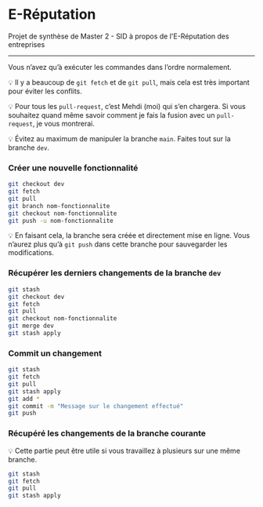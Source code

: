 # E-Réputation

Projet de synthèse de Master 2 - SID à propos de l'E-Réputation des entreprises

---

Vous n’avez qu’à exécuter les commandes dans l’ordre normalement.

💡 Il y a beaucoup de `git fetch` et de `git pull`, mais cela est très important pour éviter les conflits.

💡 Pour tous les `pull-request`, c’est Mehdi (moi) qui s’en chargera. Si vous souhaitez quand même savoir comment je fais la fusion avec un `pull-request`, je vous montrerai.

💡 Évitez au maximum de manipuler la branche `main`. Faites tout sur la branche `dev`.

### Créer une nouvelle fonctionnalité

```bash
git checkout dev
git fetch
git pull
git branch nom-fonctionnalite
git checkout nom-fonctionnalite
git push -u nom-fonctionnalite
```

💡 En faisant cela, la branche sera créée et directement mise en ligne. Vous n’aurez plus qu’à `git push` dans cette branche pour sauvegarder les modifications.

### Récupérer les derniers changements de la branche `dev`

```bash
git stash
git checkout dev
git fetch
git pull
git checkout nom-fonctionnalite
git merge dev
git stash apply
```

### Commit un changement

```bash
git stash
git fetch
git pull
git stash apply
git add *
git commit -m "Message sur le changement effectué"
git push
```

### Récupéré les changements de la branche courante

💡 Cette partie peut être utile si vous travaillez à plusieurs sur une même branche.

```bash
git stash
git fetch
git pull
git stash apply
```

